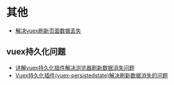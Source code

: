 # 其他

- [解决vuex刷新页面数据丢失](https://www.cnblogs.com/lml-lml/p/10084390.html)

## vuex持久化问题

- [详解vuex持久化插件解决浏览器刷新数据消失问题](https://www.jb51.net/article/159744.htm)
- [Vuex持久化插件(vuex-persistedstate)解决刷新数据消失的问题](https://www.jb51.net/article/159788.htm)

